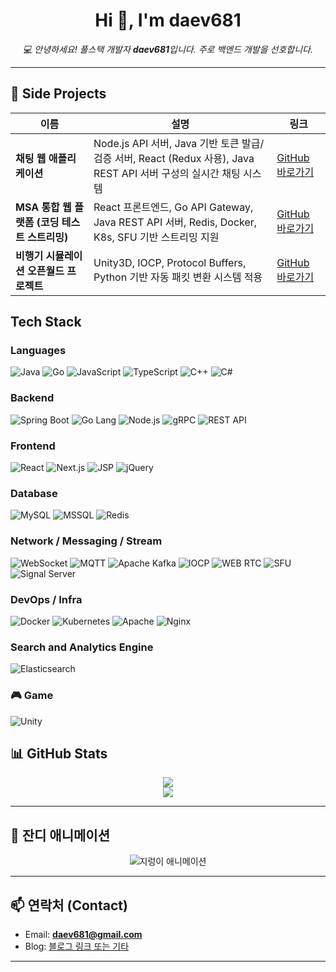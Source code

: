 <h1 align="center">Hi 👋, I'm daev681</h1>
<p align="center">
  <em>💻 안녕하세요! 풀스택 개발자 <strong>daev681</strong>입니다.  
  주로 백엔드 개발을 선호합니다. </em>
</p>

---

## 🚀 Side Projects

| 이름 | 설명 | 링크 |
|------|------|------|
| **채팅 웹 애플리케이션** | Node.js API 서버, Java 기반 토큰 발급/검증 서버, React (Redux 사용), Java REST API 서버 구성의 실시간 채팅 시스템 | [GitHub 바로가기](https://github.com/daev681/token-auth-system) |
| **MSA 통합 웹 플랫폼 (코딩 테스트 스트리밍)** | React 프론트엔드, Go API Gateway, Java REST API 서버, Redis, Docker, K8s, SFU 기반 스트리밍 지원 | [GitHub 바로가기](https://github.com/daev681/token-auth-system) |
| **비행기 시뮬레이션 오픈월드 프로젝트** | Unity3D, IOCP, Protocol Buffers, Python 기반 자동 패킷 변환 시스템 적용 | [GitHub 바로가기](https://github.com/daev681/realtime-game-server) |


## Tech Stack

### Languages
![Java](https://img.shields.io/badge/Java-007396?style=flat&logo=java&logoColor=white)
![Go](https://img.shields.io/badge/Go-00ADD8?style=flat&logo=go&logoColor=white)
![JavaScript](https://img.shields.io/badge/JavaScript-F7DF1E?style=flat&logo=javascript&logoColor=black)
![TypeScript](https://img.shields.io/badge/TypeScript-3178C6?style=flat&logo=typescript&logoColor=white)
![C++](https://img.shields.io/badge/C++-00599C?style=flat&logo=c%2B%2B&logoColor=white)
![C#](https://img.shields.io/badge/C%23-239120?style=flat&logo=c-sharp&logoColor=white)

### Backend
![Spring Boot](https://img.shields.io/badge/Spring_Boot-6DB33F?style=flat&logo=spring-boot&logoColor=white)
![Go Lang](https://img.shields.io/badge/Go_Lang-00ADD8?style=flat&logo=go&logoColor=white)
![Node.js](https://img.shields.io/badge/Node.js-339933?style=flat&logo=node.js&logoColor=white)
![gRPC](https://img.shields.io/badge/gRPC-4285F4?style=flat&logo=grpc&logoColor=white)
![REST API](https://img.shields.io/badge/gRPC-4285F4?style=flat&logo=grpc&logoColor=white)
### Frontend
![React](https://img.shields.io/badge/React-61DAFB?style=flat&logo=react&logoColor=black)
![Next.js](https://img.shields.io/badge/Next.js-000000?style=flat&logo=nextdotjs&logoColor=white)
![JSP](https://img.shields.io/badge/JSP-2C5BB0?style=flat&logo=java&logoColor=white)
![jQuery](https://img.shields.io/badge/jQuery-0769AD?style=flat&logo=jquery&logoColor=white)

### Database
![MySQL](https://img.shields.io/badge/MySQL-4479A1?style=flat&logo=mysql&logoColor=white)
![MSSQL](https://img.shields.io/badge/MSSQL-CC2927?style=flat&logo=microsoftsqlserver&logoColor=white)
![Redis](https://img.shields.io/badge/Redis-DC382D?style=flat&logo=redis&logoColor=white)

### Network / Messaging / Stream
![WebSocket](https://img.shields.io/badge/WebSocket-010101?style=flat&logo=websocket&logoColor=white)
![MQTT](https://img.shields.io/badge/MQTT-660066?style=flat)
![Apache Kafka](https://img.shields.io/badge/Apache_Kafka-231F20?style=flat&logo=apachekafka&logoColor=white)
![IOCP](https://img.shields.io/badge/IOCP-CB2132?style=flat)
![WEB RTC](https://img.shields.io/badge/RPC-555555?style=flat&logo=grpc&logoColor=white)
![SFU](https://img.shields.io/badge/SFU-555555?style=flat&logo=signal&logoColor=white)
![Signal Server](https://img.shields.io/badge/Signal_Server-555555?style=flat&logo=signal&logoColor=white)

### DevOps / Infra
![Docker](https://img.shields.io/badge/Docker-2496ED?style=flat&logo=docker&logoColor=white)
![Kubernetes](https://img.shields.io/badge/Kubernetes-326CE5?style=flat&logo=kubernetes&logoColor=white)
![Apache](https://img.shields.io/badge/Apache-CA2132?style=flat&logo=apache&logoColor=white)
![Nginx](https://img.shields.io/badge/Nginx-009639?style=flat&logo=nginx&logoColor=white)

### Search and Analytics Engine


![Elasticsearch](https://img.shields.io/badge/Elasticsearch-005571?style=flat&logo=elasticsearch&logoColor=white)

### 🎮 Game
![Unity](https://img.shields.io/badge/Unity-000000?style=flat&logo=unity&logoColor=white)



## 📊 GitHub Stats

<p align="center">
  <img src="https://github-readme-stats.vercel.app/api?username=daev681&show_icons=true&theme=radical" />
  <br>
  <img src="https://github-readme-stats.vercel.app/api/top-langs/?username=daev681&layout=compact&theme=radical" />
</p>

---

## 🌱 잔디 애니메이션

<p align="center">
  <img src="https://raw.githubusercontent.com/daev681/daev681/output/github-contribution-grid-snake.svg" alt="지렁이 애니메이션" />
</p>

---

## 📫 연락처 (Contact)
- Email: **daev681@gmail.com**
- Blog: [블로그 링크 또는 기타](#)

---
